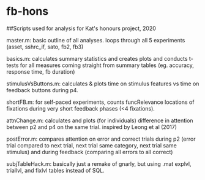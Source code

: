 # fb-hons
##Scripts used for analysis for Kat's honours project, 2020



master.m: basic outline of all analyses. loops through all 5 experiments (asset, sshrc_if, sato, fb2, fb3)

basics.m: calculates summary statistics and creates plots and conducts t-tests for all measures coming straight from summary tables (eg. accuracy, response time, fb duration)

stimulusVsButtons.m: calculates & plots time on stimulus features vs time on feedback buttons during p4.

shortFB.m: for self-paced experiments, counts funcRelevance locations of fixations during very short feedback phases (<4 fixations).

attnChange.m: calculates and plots (for individuals) difference in attention between p2 and p4 on the same trial. inspired by Leong et al (2017)

postError.m: compares attention on error and correct trials during p2 (error trial compared to next trial, next trial same category, next trial same stimulus) and during feedback (comparing all errors to all correct)

subjTableHack.m: basically just a remake of gnarly, but using .mat explvl, triallvl, and fixlvl tables instead of SQL. 

